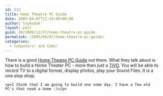 ```yaml
---
id: 212
title: Home Theatre PC Guide
date: 2005-04-07T12:34:00+00:00
author: tsykoduk
layout: post
guid: 30/2008/12/27/home-theatre-pc-guide
permalink: /2005/04/07/home-theatre-pc-guide/
categories:
  - Computers! and Code!
---
```

<p>There is a good <a href="http://www.2cpu.com/articles/113_1.html">Home Theatre PC Guide</a> out there. What they talk about is how to build a Home Theater PC - more then  just a <a href="http://www.tivo.com">TiVO</a>. You will be able to record TV to a digital format, display photos, play your Sound Files. It is a one stop shop.</p>


	<p>I think that I am going to build one some day. I have a few old PC's that need a home :)</p>